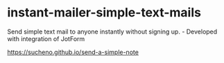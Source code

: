 # instant-mailer-simple-text-mails
Send simple text mail to anyone instantly without signing up. - Developed with integration of JotForm

https://sucheno.github.io/send-a-simple-note

